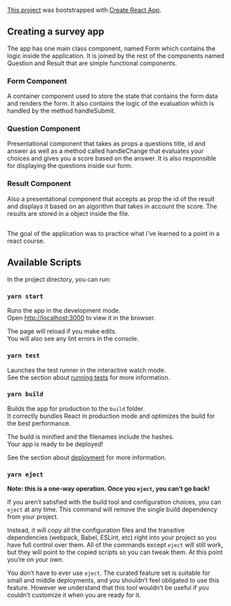 [This project](https://alex-dunarentu.github.io/form-app/) was bootstrapped with [Create React App](https://github.com/facebook/create-react-app).

## Creating a survey app

The app has one main class component, named Form which contains the logic inside the application. It is joined by the rest of the components named Question and Result that are simple functional components.

### Form Component

A container component used to store the state that contains the form data and renders the form. It also contains the logic of the evaluation which is handled by the method handleSubmit.

### Question Component

Presentational component that takes as props a questions title, id and answer as well as a method called handleChange that evaluates your choices and gives you a score based on the answer. It is also responsible for displaying the questions inside our form.

### Result Component

Also a presentational component that accepts as prop the id of the result and displays it based on an algorithm that takes in account the score. The results are stored in a object inside the file.

##

The goal of the application was to practice what i've learned to a point in a react course.

## Available Scripts

In the project directory, you can run:

### `yarn start`

Runs the app in the development mode.<br />
Open [http://localhost:3000](http://localhost:3000) to view it in the browser.

The page will reload if you make edits.<br />
You will also see any lint errors in the console.

### `yarn test`

Launches the test runner in the interactive watch mode.<br />
See the section about [running tests](https://facebook.github.io/create-react-app/docs/running-tests) for more information.

### `yarn build`

Builds the app for production to the `build` folder.<br />
It correctly bundles React in production mode and optimizes the build for the best performance.

The build is minified and the filenames include the hashes.<br />
Your app is ready to be deployed!

See the section about [deployment](https://facebook.github.io/create-react-app/docs/deployment) for more information.

### `yarn eject`

**Note: this is a one-way operation. Once you `eject`, you can’t go back!**

If you aren’t satisfied with the build tool and configuration choices, you can `eject` at any time. This command will remove the single build dependency from your project.

Instead, it will copy all the configuration files and the transitive dependencies (webpack, Babel, ESLint, etc) right into your project so you have full control over them. All of the commands except `eject` will still work, but they will point to the copied scripts so you can tweak them. At this point you’re on your own.

You don’t have to ever use `eject`. The curated feature set is suitable for small and middle deployments, and you shouldn’t feel obligated to use this feature. However we understand that this tool wouldn’t be useful if you couldn’t customize it when you are ready for it.
